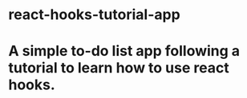 # react-hooks-tutorial-app

# A simple to-do list app following a tutorial to learn how to use react hooks.